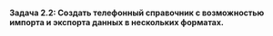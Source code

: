 #### Задача 2.2: Создать телефонный справочник с возможностью импорта и экспорта данных в нескольких форматах.
